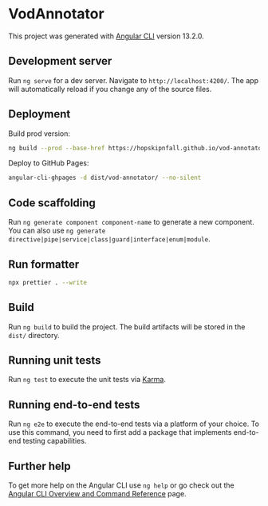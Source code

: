 # VodAnnotator

This project was generated with [Angular CLI](https://github.com/angular/angular-cli) version 13.2.0.

## Development server

Run `ng serve` for a dev server. Navigate to `http://localhost:4200/`. The app will automatically reload if you change any of the source files.

## Deployment

Build prod version:

```sh
ng build --prod --base-href https://hopskipnfall.github.io/vod-annotator/
```

Deploy to GitHub Pages:

```sh
angular-cli-ghpages -d dist/vod-annotator/ --no-silent
```

## Code scaffolding

Run `ng generate component component-name` to generate a new component. You can also use `ng generate directive|pipe|service|class|guard|interface|enum|module`.

## Run formatter

```sh
npx prettier . --write
```

## Build

Run `ng build` to build the project. The build artifacts will be stored in the `dist/` directory.

## Running unit tests

Run `ng test` to execute the unit tests via [Karma](https://karma-runner.github.io).

## Running end-to-end tests

Run `ng e2e` to execute the end-to-end tests via a platform of your choice. To use this command, you need to first add a package that implements end-to-end testing capabilities.

## Further help

To get more help on the Angular CLI use `ng help` or go check out the [Angular CLI Overview and Command Reference](https://angular.io/cli) page.
